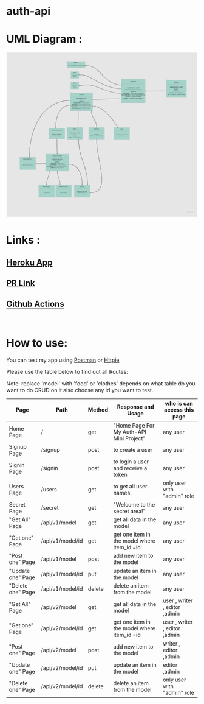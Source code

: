 # auth-api

# UML Diagram :

![](./Auth-API.jpg)

# Links :

## [Heroku App](https://esraa-auth-api.herokuapp.com/)

## [PR Link](https://github.com/EsraaBanat/auth-api/pull/2)

## [Github Actions](https://github.com/EsraaBanat/auth-api/actions)

<br>

# **How to use:**

You can test my app using [Postman](https://www.postman.com/downloads/) or [Httpie](https://httpie.io/)

Please use the table below to find out all Routes:

Note: replace 'model' with 'food' or 'clothes' depends on what table do you want to do CRUD on it also choose any id you want to test.

| Page              | Path             | Method | Response and Usage                            | who is can access this page   |
|-------------------|------------------|--------|-----------------------------------------------|-------------------------------|
| Home Page         | /                | get    | "Home Page For My Auth-API Mini Project"      | any user                      |
| Signup Page       | /signup          | post   | to create a user                              | any user                      |
| Signin Page       | /signin          | post   | to login a user and receive a token           | any user                      |
| Users Page        | /users           | get    | to get all user names                         | only user with "admin" role   |
| Secret Page       | /secret          | get    | "Welcome to the secret area!"                 | any user                      |
| "Get All" Page    | /api/v1/model    | get    | get all data in the model                     | any user                      |
| "Get one" Page    | /api/v1/model/id | get    | get one item  in the model where item_id =id  | any user                      |
| "Post one" Page   | /api/v1/model    | post   | add new item to the model                     | any user                      |
| "Update one" Page | /api/v1/model/id | put    | update an item in the model                   | any user                      |
| "Delete one" Page | /api/v1/model/id | delete | delete an item from the model                 | any user                      |
| "Get All" Page    | /api/v2/model    | get    | get all data in the model                     | user , writer , editor ,admin |
| "Get one" Page    | /api/v2/model/id | get    | get one item  in the model where item_id =id  | user , writer , editor ,admin |
| "Post one" Page   | /api/v2/model    | post   | add new item to the model                     | writer , editor ,admin        |
| "Update one" Page | /api/v2/model/id | put    | update an item in the model                   | editor ,admin                 |
| "Delete one" Page | /api/v2/model/id | delete | delete an item from the model                 | only user with "admin" role   |
